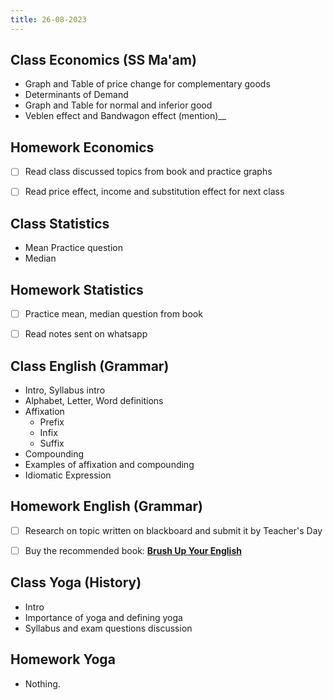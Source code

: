 ```yaml
---
title: 26-08-2023
---
```


## Class Economics (SS Ma'am)
- Graph and Table of price change for complementary goods
- Determinants of Demand
- Graph and Table for normal and inferior good
- Veblen effect and Bandwagon effect (mention)__

## Homework Economics
- [ ] Read class discussed topics from book and practice graphs
- [ ] Read price effect, income and substitution effect for next class


## Class Statistics
- Mean Practice question
- Median


## Homework Statistics
- [ ] Practice mean, median question from book
- [ ] Read notes sent on whatsapp


## Class English (Grammar)
- Intro, Syllabus intro
- Alphabet, Letter, Word definitions
- Affixation
	- Prefix
	- Infix
	- Suffix
- Compounding
- Examples of affixation and compounding
- Idiomatic Expression

## Homework English (Grammar)
- [ ] Research on topic written on blackboard and submit it by Teacher's Day
- [ ] Buy the recommended book: <a target="_blank" href="https://www.amazon.in/Brush-up-Your-English-S-T-Imam/dp/8177092677?&_encoding=UTF8&tag=journal06-21&linkCode=ur2&linkId=348e2aa9d67c30ee3ebb7cfb885b0479&camp=3638&creative=24630">**Brush Up Your English**</a>



## Class Yoga (History)
- Intro
- Importance of yoga and defining yoga
- Syllabus and exam questions discussion


## Homework Yoga
- Nothing.

